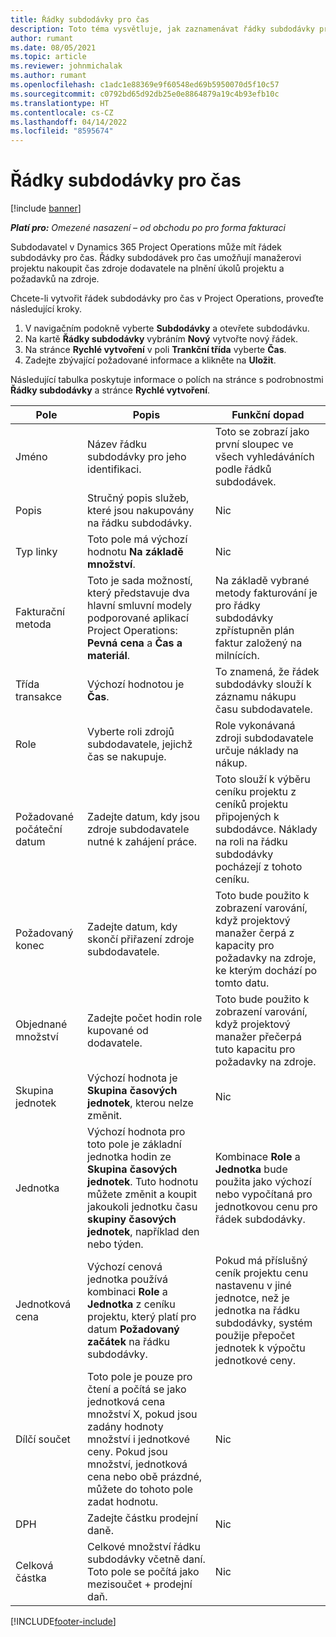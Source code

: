 ```yaml
---
title: Řádky subdodávky pro čas
description: Toto téma vysvětluje, jak zaznamenávat řádky subdodávky pro čas a pomocí polí zaznamenávat čas nákupu od dodavatelů.
author: rumant
ms.date: 08/05/2021
ms.topic: article
ms.reviewer: johnmichalak
ms.author: rumant
ms.openlocfilehash: c1adc1e88369e9f60548ed69b5950070d5f10c57
ms.sourcegitcommit: c0792bd65d92db25e0e8864879a19c4b93efb10c
ms.translationtype: HT
ms.contentlocale: cs-CZ
ms.lasthandoff: 04/14/2022
ms.locfileid: "8595674"
---
```

# <a name="subcontract-lines-for-time"></a>Řádky subdodávky pro čas

[!include [banner](../../includes/dataverse-preview.md)]

_**Platí pro:** Omezené nasazení – od obchodu po pro forma fakturaci_

Subdodavatel v Dynamics 365 Project Operations může mít řádek subdodávky pro čas. Řádky subdodávek pro čas umožňují manažerovi projektu nakoupit čas zdroje dodavatele na plnění úkolů projektu a požadavků na zdroje.

Chcete-li vytvořit řádek subdodávky pro čas v Project Operations, proveďte následující kroky.

1. V navigačním podokně vyberte **Subdodávky** a otevřete subdodávku.
2. Na kartě **Řádky subdodávky** vybráním **Nový** vytvořte nový řádek.
3. Na stránce **Rychlé vytvoření** v poli **Trankční třída** vyberte **Čas**.
4. Zadejte zbývající požadované informace a klikněte na **Uložit**.

  Následující tabulka poskytuje informace o polích na stránce s podrobnostmi **Řádky subdodávky** a stránce **Rychlé vytvoření**.

| **Pole** | **Popis** | **Funkční dopad** |
| --- | --- | --- |
| Jméno | Název řádku subdodávky pro jeho identifikaci. | Toto se zobrazí jako první sloupec ve všech vyhledáváních podle řádků subdodávek. |
| Popis | Stručný popis služeb, které jsou nakupovány na řádku subdodávky. |Nic |
| Typ linky |   Toto pole má výchozí hodnotu **Na základě množství**.| Nic |
| Fakturační metoda | Toto je sada možností, který představuje dva hlavní smluvní modely podporované aplikací Project Operations: **Pevná cena** a **Čas a materiál**. | Na základě vybrané metody fakturování je pro řádky subdodávky zpřístupněn plán faktur založený na milnících. |
| Třída transakce | Výchozí hodnotou je **Čas**. | To znamená, že řádek subdodávky slouží k záznamu nákupu času subdodavatele. |
| Role | Vyberte roli zdrojů subdodavatele, jejichž čas se nakupuje. | Role vykonávaná zdroji subdodavatele určuje náklady na nákup. |
| Požadované počáteční datum | Zadejte datum, kdy jsou zdroje subdodavatele nutné k zahájení práce. | Toto slouží k výběru ceníku projektu z ceníků projektu připojených k subdodávce. Náklady na roli na řádku subdodávky pocházejí z tohoto ceníku. |
| Požadovaný konec | Zadejte datum, kdy skončí přiřazení zdroje subdodavatele. | Toto bude použito k zobrazení varování, když projektový manažer čerpá z kapacity pro požadavky na zdroje, ke kterým dochází po tomto datu. |
| Objednané množství | Zadejte počet hodin role kupované od dodavatele. | Toto bude použito k zobrazení varování, když projektový manažer přečerpá tuto kapacitu pro požadavky na zdroje. |
| Skupina jednotek | Výchozí hodnota je **Skupina časových jednotek**, kterou nelze změnit. | Nic|
| Jednotka | Výchozí hodnota pro toto pole je základní jednotka hodin ze **Skupina časových jednotek**. Tuto hodnotu můžete změnit a koupit jakoukoli jednotku času **skupiny časových jednotek**, například den nebo týden. | Kombinace **Role** a **Jednotka** bude použita jako výchozí nebo vypočítaná pro jednotkovou cenu pro řádek subdodávky. |
| Jednotková cena | Výchozí cenová jednotka používá kombinaci **Role** a **Jednotka** z ceníku projektu, který platí pro datum **Požadovaný začátek** na řádku subdodávky. | Pokud má příslušný ceník projektu cenu nastavenu v jiné jednotce, než je jednotka na řádku subdodávky, systém použije přepočet jednotek k výpočtu jednotkové ceny. |
| Dílčí součet |    Toto pole je pouze pro čtení a počítá se jako jednotková cena množství X, pokud jsou zadány hodnoty množství i jednotkové ceny. Pokud jsou množství, jednotková cena nebo obě prázdné, můžete do tohoto pole zadat hodnotu. | Nic|
| DPH |   Zadejte částku prodejní daně. |Nic |
| Celková částka | Celkové množství řádku subdodávky včetně daní. Toto pole se počítá jako mezisoučet + prodejní daň.|Nic |

[!INCLUDE[footer-include](../../includes/footer-banner.md)]
